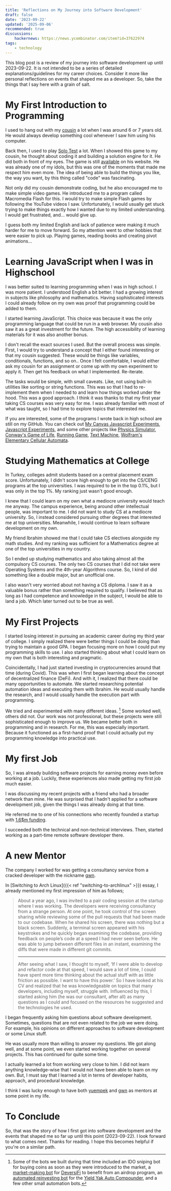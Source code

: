 ```yaml
---
title: 'Reflections on My Journey into Software Development'
draft: false
date: '2023-09-22'
updated: '2025-09-06'
recommended: true
discussions:
    hackernews: https://news.ycombinator.com/item?id=37622974
tags:
    - technology
---
```


This blog post is a review of my journey into software development up until 2023-09-22.  It is not intended to be a series of detailed explanations/guidelines for my career choices. Consider it more like personal reflections on events that shaped me as a developer. So, take the things that I say here with a grain of salt.

# My First Introduction to Programming

I used to hang out with my [cousin](https://www.yuempek.com) a lot when I was around 6 or 7 years old. He would always develop something cool whenever I saw him using his computer.

Back then, I used to play [Solo Test](https://en.wikipedia.org/wiki/Peg_solitaire) a lot. When I showed this game to my cousin, he thought about coding it and building a solution engine for it. He did both in front of my eyes. The game is still [available](http://yuempek.com/examples/javascript/solotest-Javascript.htm) on his website. He was already one of my idols, but this was one of the moments that made me respect him even more. The idea of being able to build the things you like, the way you want, by this thing called "code" was fascinating.

Not only did my cousin demonstrate coding, but he also encouraged me to make simple video games. He introduced me to a program called Macromedia Flash for this. I would try to make simple Flash games by following the YouTube videos I saw. Unfortunately, I would usually get stuck trying to make things exactly how I wanted due to my limited understanding. I would get frustrated, and... would give up.

I guess both my limited English and lack of patience were making it much harder for me to move forward. So my attention went to other hobbies that were easier to pick up. Playing games, reading books and creating pivot animations... 

# Learning JavaScript when I was in Highschool

I was better suited to learning programming when I was in high school. I was more patient. I understood English a bit better. I had a growing interest in subjects like philosophy and mathematics. Having sophisticated interests I could already follow on my own was proof that programming could be added to them.

I started learning JavaScript. This choice was because it was the only programming language that could be run in a web browser. My cousin also saw it as a great investment for the future. The high accessibility of learning materials for it was also another bonus.

I don't recall the exact sources I used. But the overall process was simple. First, I would try to understand a concept that I either found interesting or that my cousin suggested. These would be things like variables, conditionals, functions, and so on.. Once I felt comfortable, I would either ask my cousin for an assignment or come up with my own experiment to apply it. Then get his feedback on what I implemented. Re-iterate.

The tasks would be simple, with small caveats. Like, not using built-in utilities like sorting or string functions. This was so that I had to re-implement them when I needed to and learn how things worked under the hood. This was a good approach. I think it was thanks to that my first year taking CS courses was very easy for me. I was already familiar with most of what was taught, so I had time to explore topics that interested me.

If you are interested, some of the programs I wrote back in high school are still on my GitHub. You can check out [My Canvas Javascript Experiments](https://kugurerdem.github.io/canvas-js-experiments/), [Javascript Experiments](https://kugurerdem.github.io/js-experiments/), and some other projects like [Physics Simulator](https://kugurerdem.github.io/physics-v0/), [Conway's Game of Life](https://github.com/kugurerdem/conway-s-game-of-life), [Running Game](https://kugurerdem.github.io/Running-Game/), [Text Machine](https://kugurerdem.github.io/text-machine/), [Wolfram's Elementary Cellular Automata](https://kugurerdem.github.io/Wolfram-s-Elementary-CA/).

# Studying Mathematics at College

In Turkey, colleges admit students based on a central placement exam score. Unfortunately, I didn't score high enough to get into the CS/CENG programs at the top universities. I was required to be in the top 0.1%, but I was only in the top 1%. My ranking just wasn't good enough.

I knew that I could learn on my own what a mediocre university would teach me anyway. The campus experience, being around other intellectual people, was important to me. I did not want to study CS at a mediocre university. So,  I instead  considered pursuing other degrees that interested me at top universities. Meanwhile, I would continue to learn software development on my own.

My friend Ibrahim showed me that I could take CS electives alongside my math studies. And my ranking was sufficient for a Mathematics degree at one of the top universities in my country.

So I ended up studying mathematics and also taking almost all the compulsory CS courses. The only two CS courses that I did not take were Operating Systems and the 4th-year Algorithms course. So, I kind of did something like a double major, but an unofficial one.

I also wasn't very worried about not having a CS diploma. I saw it as a valuable bonus rather than something required to qualify. I believed that as long as I had competence and knowledge in the subject, I would be able to land a job. Which later turned out to be true as well.

# My First Projects

I started losing interest in pursuing an academic career during my third year of college. I simply realized there were better things I could be doing than trying to maintain a good GPA. I began focusing more on how I could put my programming skills to use. I also started thinking about what I could learn on my own that is both interesting and pragmatic.

Coincidentally, I had just started investing in cryptocurrencies around that time (during Covid). This was when I first began learning about the concept of decentralized finance (DeFi). And with it, I realized that there could be many opportunities to automate. We started researching potential automation ideas and executing them with Ibrahim. He would usually handle the research, and I would usually handle the execution part with programming. 

We tried and experimented with many different ideas. [^crypto-projects] Some worked well, others did not. Our work was not professional, but these projects were still sophisticated enough to improve us. We became better both in programming and in research. For me, this was especially important. Because it functioned as a first-hand proof that I could actually put my programming knowledge into practical use.

[^crypto-projects]: Some of the bots we built during that time included an IDO sniping bot for buying coins as soon as they were introduced to the market, a [market-making bot](https://github.com/kugurerdem/DVFBot) for [DeversiFi](https://rhino.fi/) to benefit from an airdrop program, an [automated reinvesting bot](https://github.com/kugurerdem/yakFarmer) for the [Yield Yak Auto Compounder](https://yieldyak.com/), and a few other small automation bots.

# My first Job

So, I was already building software projects for earning money even before working at a job. Luckily, these experiences also made getting my first job much easier.

I was discussing my recent projects with a friend who had a broader network than mine. He was surprised that I hadn't applied for a software development job, given the things I was already doing at that time.

He referred me to one of his connections who recently founded a startup with [1.6$m funding](https://br.investing.com/news/cryptocurrency-news/metavest-integra-brz-e-recebe-aporte-de-us-16-milhao-1001097).

I succeeded both the technical and non-technical interviews. Then, started working as a part-time remote software developer there.

# A new Mentor

The company I worked for was getting a consultancy service from a cracked developer with the nickname [gwn](https://gwn.wtf/mortals.html).

In [Switching to Arch Linux]({{< ref "switching-to-archlinux" >}}) essay, I already mentioned my first impression of him as follows;

>About a year ago, I was invited to a pair coding session at the startup where
>I was working. The developers were receiving consultancy from a strange
>person. At one point, he took control of the screen sharing while reviewing
>some of the pull requests that had been made to our codebase. When he shared
>his screen, there was nothing but a black screen. Suddenly, a terminal screen
>appeared with his keystrokes and he quickly began examining the codebase,
>providing feedback on people’s code at a speed I had never seen before. He was
>able to jump between different files in an instant, examining the diffs that
>were made in different git commits.
>
> ---
>
>After seeing what I saw, I thought to myself, ‘If I were able to develop and
>refactor code at that speed, I would save a lot of time, I could have spent
>more time thinking about the actual stuff with as little friction as possible.
>I want to have this power.’ So I have looked at his CV and realized that he was
>knowledgeable on topics that many developers, including myself, struggle with.
>Influenced by this, I started asking him (he was our consultant, after all) as
>many questions as I could and focused on the resources he suggested and the
>technologies he used.

I began frequently asking him questions about software development. Sometimes, questions that are not even related to the job we were doing. For example, his opinions on different approaches to software development or some Linux stuff.

He was usually more than willing to answer my questions. We got along well, and at some point, we even started working together on several projects. This has continued for quite some time.

I actually learned a lot from working very close to him. I did not learn anything knowledge-wise that I would not have been able to learn on my own. But, I must say that I learned a lot in terms of developer habits, approach, and procedural knowledge.

I think I was lucky enough to have both [yuempek](http://yuempek.com) and [gwn](https://gwn.wtf/mortals.html) as mentors at some point in my life.

# To Conclude

So, that was the story of how I first got into software development and the events that shaped me so far up until this point (2023-09-22). I look forward to what comes next. Thanks for reading. I hope this becomes helpful if you're on a similar path.
